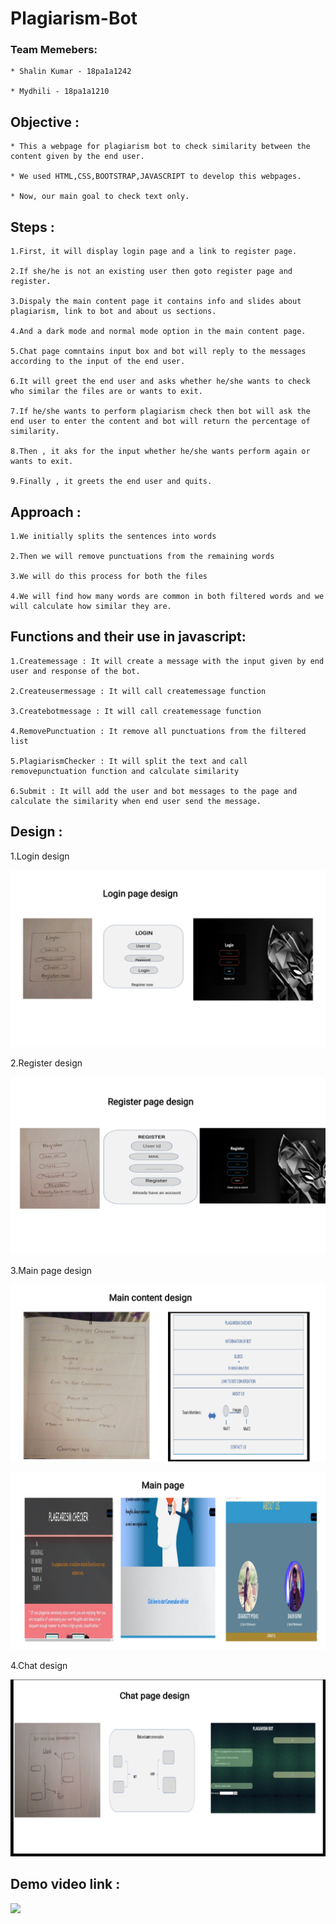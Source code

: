 # Plagiarism-Bot
 
 ### Team Memebers:
 
    * Shalin Kumar - 18pa1a1242
    
    * Mydhili - 18pa1a1210
 
 ## Objective :
 
    * This a webpage for plagiarism bot to check similarity between the content given by the end user.
    
    * We used HTML,CSS,BOOTSTRAP,JAVASCRIPT to develop this webpages.
    
    * Now, our main goal to check text only.
    
 ## Steps :
 
    1.First, it will display login page and a link to register page.
    
    2.If she/he is not an existing user then goto register page and register. 
    
    3.Dispaly the main content page it contains info and slides about plagiarism, link to bot and about us sections.
    
    4.And a dark mode and normal mode option in the main content page.
    
    5.Chat page comntains input box and bot will reply to the messages according to the input of the end user.
    
    6.It will greet the end user and asks whether he/she wants to check who similar the files are or wants to exit.
    
    7.If he/she wants to perform plagiarism check then bot will ask the end user to enter the content and bot will return the percentage of similarity.
    
    8.Then , it aks for the input whether he/she wants perform again or wants to exit.
    
    9.Finally , it greets the end user and quits.
    
 ## Approach :
 
    1.We initially splits the sentences into words 
    
    2.Then we will remove punctuations from the remaining words
    
    3.We will do this process for both the files
    
    4.We will find how many words are common in both filtered words and we will calculate how similar they are.
    
 ## Functions and their use in javascript:
 
    1.Createmessage : It will create a message with the input given by end user and response of the bot.
    
    2.Createusermessage : It will call createmessage function 
    
    3.Createbotmessage : It will call createmessage function 
    
    4.RemovePunctuation : It remove all punctuations from the filtered list
    
    5.PlagiarismChecker : It will split the text and call removepunctuation function and calculate similarity 
    
    6.Submit : It will add the user and bot messages to the page and calculate the similarity when end user send the message.
    
 ## Design :
 
 1.Login design
 
 ![Login](https://raw.githubusercontent.com/ShalinKumarTamiri/Plagiarism-Bot/main/login.jpg)
 
 2.Register design
 
 ![Register](https://raw.githubusercontent.com/ShalinKumarTamiri/Plagiarism-Bot/main/register.jpg)
 
 
 3.Main page design
 
 ![main](https://raw.githubusercontent.com/ShalinKumarTamiri/Plagiarism-Bot/main/main.jpg)
 
 ![main](https://raw.githubusercontent.com/ShalinKumarTamiri/Plagiarism-Bot/main/main1.jpg)
 
 4.Chat design
 
 ![chat](https://raw.githubusercontent.com/ShalinKumarTamiri/Plagiarism-Bot/main/chat.jpg)
 
 
 ## Demo video link :
    
 [![](http://img.youtube.com/vi/WU7qDuJ6RcM/0.jpg)](http://www.youtube.com/watch?v=WU7qDuJ6RcM "")
